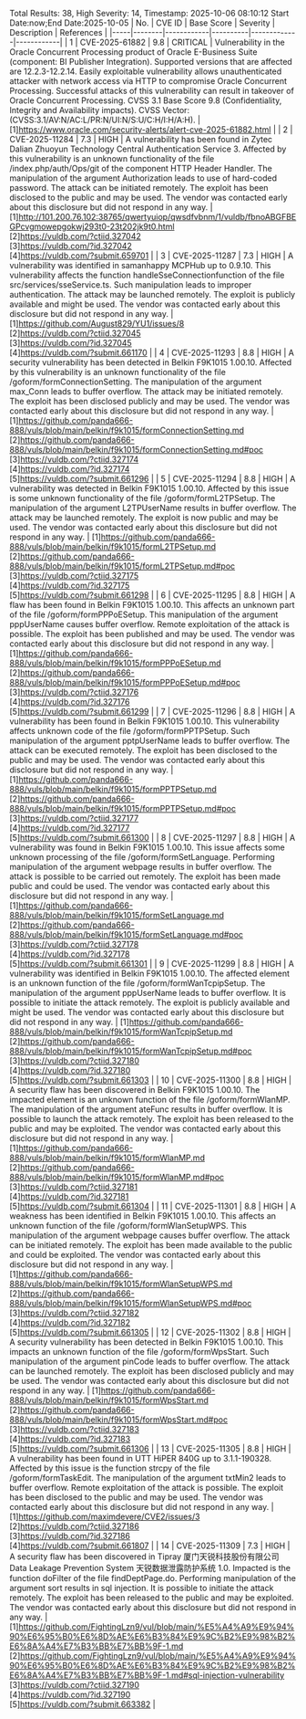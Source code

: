 Total Results: 38, High Severity: 14, Timestamp: 2025-10-06 08:10:12
Start Date:now;End Date:2025-10-05
| No. | CVE ID | Base Score | Severity | Description | References |
|-----|--------|------------|----------|-------------|------------|
| 1 | CVE-2025-61882 | 9.8  | CRITICAL | Vulnerability in the Oracle Concurrent Processing product of Oracle E-Business Suite (component: BI Publisher Integration).  Supported versions that are affected are 12.2.3-12.2.14. Easily exploitable vulnerability allows unauthenticated attacker with network access via HTTP to compromise Oracle Concurrent Processing.  Successful attacks of this vulnerability can result in takeover of Oracle Concurrent Processing. CVSS 3.1 Base Score 9.8 (Confidentiality, Integrity and Availability impacts).  CVSS Vector: (CVSS:3.1/AV:N/AC:L/PR:N/UI:N/S:U/C:H/I:H/A:H). | [1]https://www.oracle.com/security-alerts/alert-cve-2025-61882.html |
| 2 | CVE-2025-11284 | 7.3  | HIGH | A vulnerability has been found in Zytec Dalian Zhuoyun Technology Central Authentication Service 3. Affected by this vulnerability is an unknown functionality of the file /index.php/auth/Ops/git of the component HTTP Header Handler. The manipulation of the argument Authorization leads to use of hard-coded password. The attack can be initiated remotely. The exploit has been disclosed to the public and may be used. The vendor was contacted early about this disclosure but did not respond in any way. | [1]http://101.200.76.102:38765/qwertyuiop/qwsdfvbnm/1/vuldb/fbnoABGFBEGPcvgmowepgokwj293t0-23t202jk9t0.html<br>[2]https://vuldb.com/?ctiid.327042<br>[3]https://vuldb.com/?id.327042<br>[4]https://vuldb.com/?submit.659701 |
| 3 | CVE-2025-11287 | 7.3  | HIGH | A vulnerability was identified in samanhappy MCPHub up to 0.9.10. This vulnerability affects the function handleSseConnectionfunction of the file src/services/sseService.ts. Such manipulation leads to improper authentication. The attack may be launched remotely. The exploit is publicly available and might be used. The vendor was contacted early about this disclosure but did not respond in any way. | [1]https://github.com/August829/YU1/issues/8<br>[2]https://vuldb.com/?ctiid.327045<br>[3]https://vuldb.com/?id.327045<br>[4]https://vuldb.com/?submit.661170 |
| 4 | CVE-2025-11293 | 8.8  | HIGH | A security vulnerability has been detected in Belkin F9K1015 1.00.10. Affected by this vulnerability is an unknown functionality of the file /goform/formConnectionSetting. The manipulation of the argument max_Conn leads to buffer overflow. The attack may be initiated remotely. The exploit has been disclosed publicly and may be used. The vendor was contacted early about this disclosure but did not respond in any way. | [1]https://github.com/panda666-888/vuls/blob/main/belkin/f9k1015/formConnectionSetting.md<br>[2]https://github.com/panda666-888/vuls/blob/main/belkin/f9k1015/formConnectionSetting.md#poc<br>[3]https://vuldb.com/?ctiid.327174<br>[4]https://vuldb.com/?id.327174<br>[5]https://vuldb.com/?submit.661296 |
| 5 | CVE-2025-11294 | 8.8  | HIGH | A vulnerability was detected in Belkin F9K1015 1.00.10. Affected by this issue is some unknown functionality of the file /goform/formL2TPSetup. The manipulation of the argument L2TPUserName results in buffer overflow. The attack may be launched remotely. The exploit is now public and may be used. The vendor was contacted early about this disclosure but did not respond in any way. | [1]https://github.com/panda666-888/vuls/blob/main/belkin/f9k1015/formL2TPSetup.md<br>[2]https://github.com/panda666-888/vuls/blob/main/belkin/f9k1015/formL2TPSetup.md#poc<br>[3]https://vuldb.com/?ctiid.327175<br>[4]https://vuldb.com/?id.327175<br>[5]https://vuldb.com/?submit.661298 |
| 6 | CVE-2025-11295 | 8.8  | HIGH | A flaw has been found in Belkin F9K1015 1.00.10. This affects an unknown part of the file /goform/formPPPoESetup. This manipulation of the argument pppUserName causes buffer overflow. Remote exploitation of the attack is possible. The exploit has been published and may be used. The vendor was contacted early about this disclosure but did not respond in any way. | [1]https://github.com/panda666-888/vuls/blob/main/belkin/f9k1015/formPPPoESetup.md<br>[2]https://github.com/panda666-888/vuls/blob/main/belkin/f9k1015/formPPPoESetup.md#poc<br>[3]https://vuldb.com/?ctiid.327176<br>[4]https://vuldb.com/?id.327176<br>[5]https://vuldb.com/?submit.661299 |
| 7 | CVE-2025-11296 | 8.8  | HIGH | A vulnerability has been found in Belkin F9K1015 1.00.10. This vulnerability affects unknown code of the file /goform/formPPTPSetup. Such manipulation of the argument pptpUserName leads to buffer overflow. The attack can be executed remotely. The exploit has been disclosed to the public and may be used. The vendor was contacted early about this disclosure but did not respond in any way. | [1]https://github.com/panda666-888/vuls/blob/main/belkin/f9k1015/formPPTPSetup.md<br>[2]https://github.com/panda666-888/vuls/blob/main/belkin/f9k1015/formPPTPSetup.md#poc<br>[3]https://vuldb.com/?ctiid.327177<br>[4]https://vuldb.com/?id.327177<br>[5]https://vuldb.com/?submit.661300 |
| 8 | CVE-2025-11297 | 8.8  | HIGH | A vulnerability was found in Belkin F9K1015 1.00.10. This issue affects some unknown processing of the file /goform/formSetLanguage. Performing manipulation of the argument webpage results in buffer overflow. The attack is possible to be carried out remotely. The exploit has been made public and could be used. The vendor was contacted early about this disclosure but did not respond in any way. | [1]https://github.com/panda666-888/vuls/blob/main/belkin/f9k1015/formSetLanguage.md<br>[2]https://github.com/panda666-888/vuls/blob/main/belkin/f9k1015/formSetLanguage.md#poc<br>[3]https://vuldb.com/?ctiid.327178<br>[4]https://vuldb.com/?id.327178<br>[5]https://vuldb.com/?submit.661301 |
| 9 | CVE-2025-11299 | 8.8  | HIGH | A vulnerability was identified in Belkin F9K1015 1.00.10. The affected element is an unknown function of the file /goform/formWanTcpipSetup. The manipulation of the argument pppUserName leads to buffer overflow. It is possible to initiate the attack remotely. The exploit is publicly available and might be used. The vendor was contacted early about this disclosure but did not respond in any way. | [1]https://github.com/panda666-888/vuls/blob/main/belkin/f9k1015/formWanTcpipSetup.md<br>[2]https://github.com/panda666-888/vuls/blob/main/belkin/f9k1015/formWanTcpipSetup.md#poc<br>[3]https://vuldb.com/?ctiid.327180<br>[4]https://vuldb.com/?id.327180<br>[5]https://vuldb.com/?submit.661303 |
| 10 | CVE-2025-11300 | 8.8  | HIGH | A security flaw has been discovered in Belkin F9K1015 1.00.10. The impacted element is an unknown function of the file /goform/formWlanMP. The manipulation of the argument ateFunc results in buffer overflow. It is possible to launch the attack remotely. The exploit has been released to the public and may be exploited. The vendor was contacted early about this disclosure but did not respond in any way. | [1]https://github.com/panda666-888/vuls/blob/main/belkin/f9k1015/formWlanMP.md<br>[2]https://github.com/panda666-888/vuls/blob/main/belkin/f9k1015/formWlanMP.md#poc<br>[3]https://vuldb.com/?ctiid.327181<br>[4]https://vuldb.com/?id.327181<br>[5]https://vuldb.com/?submit.661304 |
| 11 | CVE-2025-11301 | 8.8  | HIGH | A weakness has been identified in Belkin F9K1015 1.00.10. This affects an unknown function of the file /goform/formWlanSetupWPS. This manipulation of the argument webpage causes buffer overflow. The attack can be initiated remotely. The exploit has been made available to the public and could be exploited. The vendor was contacted early about this disclosure but did not respond in any way. | [1]https://github.com/panda666-888/vuls/blob/main/belkin/f9k1015/formWlanSetupWPS.md<br>[2]https://github.com/panda666-888/vuls/blob/main/belkin/f9k1015/formWlanSetupWPS.md#poc<br>[3]https://vuldb.com/?ctiid.327182<br>[4]https://vuldb.com/?id.327182<br>[5]https://vuldb.com/?submit.661305 |
| 12 | CVE-2025-11302 | 8.8  | HIGH | A security vulnerability has been detected in Belkin F9K1015 1.00.10. This impacts an unknown function of the file /goform/formWpsStart. Such manipulation of the argument pinCode leads to buffer overflow. The attack can be launched remotely. The exploit has been disclosed publicly and may be used. The vendor was contacted early about this disclosure but did not respond in any way. | [1]https://github.com/panda666-888/vuls/blob/main/belkin/f9k1015/formWpsStart.md<br>[2]https://github.com/panda666-888/vuls/blob/main/belkin/f9k1015/formWpsStart.md#poc<br>[3]https://vuldb.com/?ctiid.327183<br>[4]https://vuldb.com/?id.327183<br>[5]https://vuldb.com/?submit.661306 |
| 13 | CVE-2025-11305 | 8.8  | HIGH | A vulnerability has been found in UTT HiPER 840G up to 3.1.1-190328. Affected by this issue is the function strcpy of the file /goform/formTaskEdit. The manipulation of the argument txtMin2 leads to buffer overflow. Remote exploitation of the attack is possible. The exploit has been disclosed to the public and may be used. The vendor was contacted early about this disclosure but did not respond in any way. | [1]https://github.com/maximdevere/CVE2/issues/3<br>[2]https://vuldb.com/?ctiid.327186<br>[3]https://vuldb.com/?id.327186<br>[4]https://vuldb.com/?submit.661807 |
| 14 | CVE-2025-11309 | 7.3  | HIGH | A security flaw has been discovered in Tipray 厦门天锐科技股份有限公司 Data Leakage Prevention System 天锐数据泄露防护系统 1.0. Impacted is the function doFilter of the file findDeptPage.do. Performing manipulation of the argument sort results in sql injection. It is possible to initiate the attack remotely. The exploit has been released to the public and may be exploited. The vendor was contacted early about this disclosure but did not respond in any way. | [1]https://github.com/FightingLzn9/vul/blob/main/%E5%A4%A9%E9%94%90%E6%95%B0%E6%8D%AE%E6%B3%84%E9%9C%B2%E9%98%B2%E6%8A%A4%E7%B3%BB%E7%BB%9F-1.md<br>[2]https://github.com/FightingLzn9/vul/blob/main/%E5%A4%A9%E9%94%90%E6%95%B0%E6%8D%AE%E6%B3%84%E9%9C%B2%E9%98%B2%E6%8A%A4%E7%B3%BB%E7%BB%9F-1.md#sql-injection-vulnerability<br>[3]https://vuldb.com/?ctiid.327190<br>[4]https://vuldb.com/?id.327190<br>[5]https://vuldb.com/?submit.663382 |

